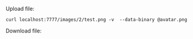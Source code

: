 Upload file:

```curl localhost:7777/images/2/test.png -v  --data-binary @avatar.png```

Download file:
